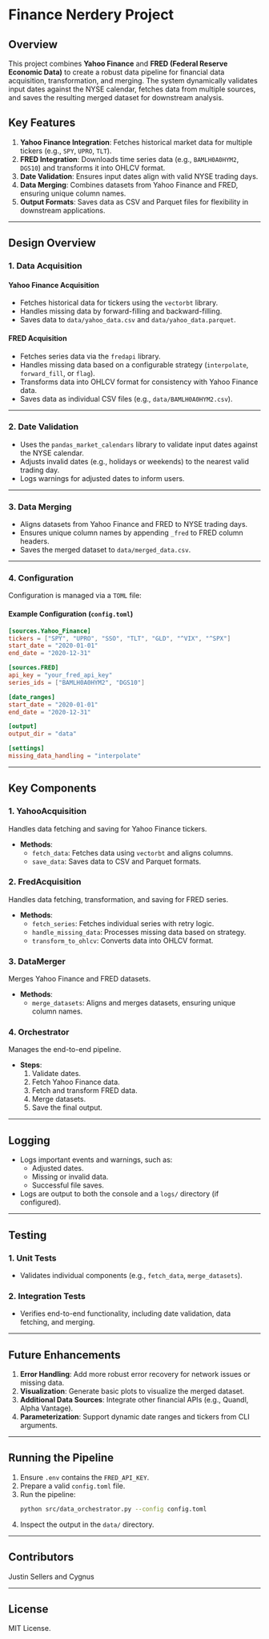 # Finance Nerdery Project

## Overview
This project combines **Yahoo Finance** and **FRED (Federal Reserve Economic Data)** to create a robust data pipeline for financial data acquisition, transformation, and merging. The system dynamically validates input dates against the NYSE calendar, fetches data from multiple sources, and saves the resulting merged dataset for downstream analysis.

## Key Features
1. **Yahoo Finance Integration**: Fetches historical market data for multiple tickers (e.g., `SPY`, `UPRO`, `TLT`).
2. **FRED Integration**: Downloads time series data (e.g., `BAMLH0A0HYM2`, `DGS10`) and transforms it into OHLCV format.
3. **Date Validation**: Ensures input dates align with valid NYSE trading days.
4. **Data Merging**: Combines datasets from Yahoo Finance and FRED, ensuring unique column names.
5. **Output Formats**: Saves data as CSV and Parquet files for flexibility in downstream applications.

---

## Design Overview

### **1. Data Acquisition**
#### **Yahoo Finance Acquisition**
- Fetches historical data for tickers using the `vectorbt` library.
- Handles missing data by forward-filling and backward-filling.
- Saves data to `data/yahoo_data.csv` and `data/yahoo_data.parquet`.

#### **FRED Acquisition**
- Fetches series data via the `fredapi` library.
- Handles missing data based on a configurable strategy (`interpolate`, `forward_fill`, or `flag`).
- Transforms data into OHLCV format for consistency with Yahoo Finance data.
- Saves data as individual CSV files (e.g., `data/BAMLH0A0HYM2.csv`).

---

### **2. Date Validation**
- Uses the `pandas_market_calendars` library to validate input dates against the NYSE calendar.
- Adjusts invalid dates (e.g., holidays or weekends) to the nearest valid trading day.
- Logs warnings for adjusted dates to inform users.

---

### **3. Data Merging**
- Aligns datasets from Yahoo Finance and FRED to NYSE trading days.
- Ensures unique column names by appending `_fred` to FRED column headers.
- Saves the merged dataset to `data/merged_data.csv`.

---

### **4. Configuration**
Configuration is managed via a `TOML` file:

#### **Example Configuration (`config.toml`)**
```toml
[sources.Yahoo_Finance]
tickers = ["SPY", "UPRO", "SSO", "TLT", "GLD", "^VIX", "^SPX"]
start_date = "2020-01-01"
end_date = "2020-12-31"

[sources.FRED]
api_key = "your_fred_api_key"
series_ids = ["BAMLH0A0HYM2", "DGS10"]

[date_ranges]
start_date = "2020-01-01"
end_date = "2020-12-31"

[output]
output_dir = "data"

[settings]
missing_data_handling = "interpolate"
```

---

## Key Components

### **1. YahooAcquisition**
Handles data fetching and saving for Yahoo Finance tickers.
- **Methods**:
  - `fetch_data`: Fetches data using `vectorbt` and aligns columns.
  - `save_data`: Saves data to CSV and Parquet formats.

### **2. FredAcquisition**
Handles data fetching, transformation, and saving for FRED series.
- **Methods**:
  - `fetch_series`: Fetches individual series with retry logic.
  - `handle_missing_data`: Processes missing data based on strategy.
  - `transform_to_ohlcv`: Converts data into OHLCV format.

### **3. DataMerger**
Merges Yahoo Finance and FRED datasets.
- **Methods**:
  - `merge_datasets`: Aligns and merges datasets, ensuring unique column names.

### **4. Orchestrator**
Manages the end-to-end pipeline.
- **Steps**:
  1. Validate dates.
  2. Fetch Yahoo Finance data.
  3. Fetch and transform FRED data.
  4. Merge datasets.
  5. Save the final output.

---

## Logging
- Logs important events and warnings, such as:
  - Adjusted dates.
  - Missing or invalid data.
  - Successful file saves.
- Logs are output to both the console and a `logs/` directory (if configured).

---

## Testing
### **1. Unit Tests**
- Validates individual components (e.g., `fetch_data`, `merge_datasets`).

### **2. Integration Tests**
- Verifies end-to-end functionality, including date validation, data fetching, and merging.

---

## Future Enhancements
1. **Error Handling**: Add more robust error recovery for network issues or missing data.
2. **Visualization**: Generate basic plots to visualize the merged dataset.
3. **Additional Data Sources**: Integrate other financial APIs (e.g., Quandl, Alpha Vantage).
4. **Parameterization**: Support dynamic date ranges and tickers from CLI arguments.

---

## Running the Pipeline
1. Ensure `.env` contains the `FRED_API_KEY`.
2. Prepare a valid `config.toml` file.
3. Run the pipeline:
   ```bash
   python src/data_orchestrator.py --config config.toml
   ```
4. Inspect the output in the `data/` directory.

---

## Contributors
Justin Sellers and Cygnus

---

## License
MIT License.
